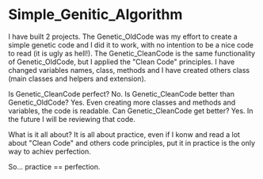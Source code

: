 # Simple_Genitic_Algorithm

I have built 2 projects.
The Genetic_OldCode was my effort to create a simple genetic code and I did it to work, with no intention to be a nice code to read (it is ugly as hell!).
The Genetic_CleanCode is the same functionality of Genetic_OldCode, but I applied the "Clean Code" principles. I have changed variables names, class, methods and I have created others class (main classes and helpers and extension). 

Is Genetic_CleanCode perfect? No.
Is Genetic_CleanCode better than Genetic_OldCode? Yes. Even creating more classes and methods and variables, the code is readable.
Can Genetic_CleanCode get better? Yes. In the future I will be reviewing that code.

What is it all about? It is all about practice, even if I konw and read a lot about "Clean Code" and others code principles, put it in practice is the only way to achiev perfection.

So... practice == perfection.
